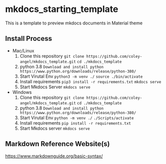 # mkdocs_starting_template
This is a template to preview mkdocs documents in Material theme

## Install Process
- Mac/Linux
   1. Clone this repository
       `git clone https://github.com/coley-angel/mkdocs_template.git`
       `cd ./mkdocs_template`
   2. python 3.8
      `Download and install python https://www.python.org/downloads/release/python-380/`
   3. Start Virutal Env
       `python3 -m venv ./`
       `source ./bin/activate` 
   4. Install requirements
       `pip3 install -r requirements.txt` 
       `mkdocs serve`
    5. Start Mkdocs Server
        `mkdocs serve`
- Windows
   1. Clone this repository
       `git clone https://github.com/coley-angel/mkdocs_template.git`
       `cd ./mkdocs_template`
   2. python 3.8
      `Download and install python https://www.python.org/downloads/release/python-380/`
   3. Start Virutal Env
       `python -m venv ./`
       `./Scripts/activate`
   4. Install requirements
       `pip install -r requirements.txt`
    5. Start Mkdocs server
       `mkdocs serve`

## Markdown Reference Website(s)
https://www.markdownguide.org/basic-syntax/
